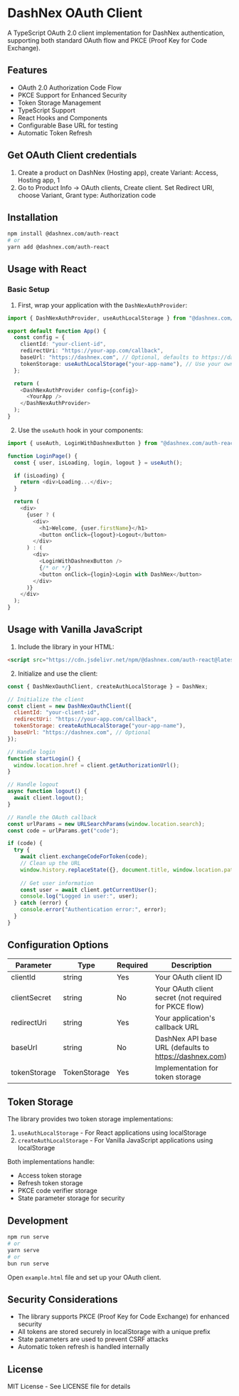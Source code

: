 
# DashNex OAuth Client

A TypeScript OAuth 2.0 client implementation for DashNex authentication, supporting both standard OAuth flow and PKCE (Proof Key for Code Exchange).

## Features

- OAuth 2.0 Authorization Code Flow
- PKCE Support for Enhanced Security
- Token Storage Management
- TypeScript Support
- React Hooks and Components
- Configurable Base URL for testing
- Automatic Token Refresh

## Get OAuth Client credentials

1. Create a product on DashNex (Hosting app), create Variant: Access, Hosting app, 1
2. Go to Product Info -> OAuth clients, Create client. Set Redirect URI, choose Variant, Grant type: Authorization code

## Installation

```bash
npm install @dashnex.com/auth-react
# or
yarn add @dashnex.com/auth-react
```

## Usage with React

### Basic Setup

1. First, wrap your application with the `DashNexAuthProvider`:

```typescript
import { DashNexAuthProvider, useAuthLocalStorage } from "@dashnex.com/auth-react";

export default function App() {
  const config = {
    clientId: "your-client-id",
    redirectUri: "https://your-app.com/callback",
    baseUrl: "https://dashnex.com", // Optional, defaults to https://dashnex.com
    tokenStorage: useAuthLocalStorage("your-app-name"), // Use your own unique name
  };

  return (
    <DashNexAuthProvider config={config}>
      <YourApp />
    </DashNexAuthProvider>
  );
}
```

2. Use the `useAuth` hook in your components:

```typescript
import { useAuth, LoginWithDashnexButton } from "@dashnex.com/auth-react";

function LoginPage() {
  const { user, isLoading, login, logout } = useAuth();

  if (isLoading) {
    return <div>Loading...</div>;
  }

  return (
    <div>
      {user ? (
        <div>
          <h1>Welcome, {user.firstName}</h1>
          <button onClick={logout}>Logout</button>
        </div>
      ) : (
        <div>
          <LoginWithDashnexButton />
          {/* or */}
          <button onClick={login}>Login with DashNex</button>
        </div>
      )}
    </div>
  );
}
```

## Usage with Vanilla JavaScript

1. Include the library in your HTML:

```html
<script src="https://cdn.jsdelivr.net/npm/@dashnex.com/auth-react@latest/dist/browser.global.js"></script>
```

2. Initialize and use the client:

```javascript
const { DashNexOauthClient, createAuthLocalStorage } = DashNex;

// Initialize the client
const client = new DashNexOauthClient({
  clientId: "your-client-id",
  redirectUri: "https://your-app.com/callback",
  tokenStorage: createAuthLocalStorage("your-app-name"),
  baseUrl: "https://dashnex.com", // Optional
});

// Handle login
function startLogin() {
  window.location.href = client.getAuthorizationUrl();
}

// Handle logout
async function logout() {
  await client.logout();
}

// Handle the OAuth callback
const urlParams = new URLSearchParams(window.location.search);
const code = urlParams.get("code");

if (code) {
  try {
    await client.exchangeCodeForToken(code);
    // Clean up the URL
    window.history.replaceState({}, document.title, window.location.pathname);
    
    // Get user information
    const user = await client.getCurrentUser();
    console.log("Logged in user:", user);
  } catch (error) {
    console.error("Authentication error:", error);
  }
}
```

## Configuration Options

| Parameter | Type | Required | Description |
|-----------|------|----------|-------------|
| clientId | string | Yes | Your OAuth client ID |
| clientSecret | string | No | Your OAuth client secret (not required for PKCE flow) |
| redirectUri | string | Yes | Your application's callback URL |
| baseUrl | string | No | DashNex API base URL (defaults to https://dashnex.com) |
| tokenStorage | TokenStorage | Yes | Implementation for token storage |

## Token Storage

The library provides two token storage implementations:

1. `useAuthLocalStorage` - For React applications using localStorage
2. `createAuthLocalStorage` - For Vanilla JavaScript applications using localStorage

Both implementations handle:
- Access token storage
- Refresh token storage
- PKCE code verifier storage
- State parameter storage for security

## Development

```bash
npm run serve
# or
yarn serve
# or
bun run serve
```

Open `example.html` file and set up your OAuth client.

## Security Considerations

- The library supports PKCE (Proof Key for Code Exchange) for enhanced security
- All tokens are stored securely in localStorage with a unique prefix
- State parameters are used to prevent CSRF attacks
- Automatic token refresh is handled internally

## License

MIT License - See LICENSE file for details